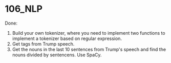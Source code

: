 # 106_NLP

Done:

1. Build your own tokenizer, where you need to implement two functions to implement a tokenizer based on regular expression.
2. Get tags from Trump speech.
3. Get the nouns in the last 10 sentences from Trump's speech and find the nouns divided by sentencens. Use SpaCy.